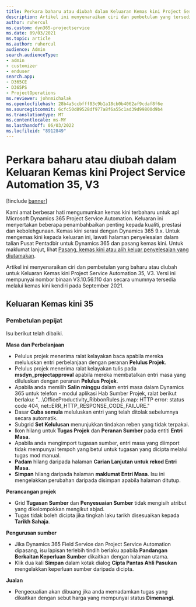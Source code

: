```yaml
---
title: Perkara baharu atau diubah dalam Keluaran Kemas kini Project Service Automation 35, V3
description: Artikel ini menyenaraikan ciri dan pembetulan yang tersedia dalam Keluaran Kemas kini Microsoft Dynamics 365 Project Service Automation 35, V3.
author: ruhercul
ms.custom: dyn365-projectservice
ms.date: 09/03/2021
ms.topic: article
ms.author: ruhercul
audience: Admin
search.audienceType:
- admin
- customizer
- enduser
search.app:
- D365CE
- D365PS
- ProjectOperations
ms.reviewer: johnmichalak
ms.openlocfilehash: 28b4a5ccbfff83c9b1a18cb0b4062af9cdaf8f6e
ms.sourcegitcommit: 6cfc50d89528df977a8f6a55c1ad39d99800d9b4
ms.translationtype: MT
ms.contentlocale: ms-MY
ms.lasthandoff: 06/03/2022
ms.locfileid: "8912849"
---
```

# <a name="whats-new-or-changed-in-project-service-automation-update-release-35-v3"></a>Perkara baharu atau diubah dalam Keluaran Kemas kini Project Service Automation 35, V3

[!include [banner](../includes/psa-now-project-operations.md)]

Kami amat berbesar hati mengumumkan kemas kini terbaharu untuk apl Microsoft Dynamics 365 Project Service Automation. Keluaran ini menyertakan beberapa penambahbaikan penting kepada kualiti, prestasi dan kebolehgunaan. Kemas kini serasi dengan Dynamics 365 9.x. Untuk mengemas kini kepada keluaran ini, lawati halaman penyelesaian dalam talian Pusat Pentadbir untuk Dynamics 365 dan pasang kemas kini. Untuk maklumat lanjut, lihat [Pasang, kemas kini atau alih keluar penyelesaian yang diutamakan](/power-platform/admin/install-remove-preferred-solution).

Artikel ini menyenaraikan ciri dan pembetulan yang baharu atau diubah untuk Keluaran Kemas kini Project Service Automation 35, V3. Versi ini mempunyai nombor binaan V3.10.56.110 dan secara umumnya tersedia melalui kemas kini kendiri pada September 2021.

## <a name="update-release-35"></a>Keluaran Kemas kini 35

### <a name="bug-fixes"></a>Pembetulan pepijat

Isu berikut telah dibaiki.

**Masa dan Perbelanjaan**

- Pelulus projek menerima ralat kelayakan baca apabila mereka meluluskan entri perbelanjaan dengan peranan **Pelulus Projek**.
- Pelulus projek menerima ralat kelayakan tulis pada **msdyn_projectapproval** apabila mereka membatalkan entri masa yang diluluskan dengan peranan **Pelulus Projek**.
- Apabila anda memilih **Salin minggu** dalam entri masa dalam Dynamics 365 untuk telefon - modul aplikasi Hab Sumber Projek, ralat berikut berlaku: "...\OfficeProductivity_RibbonRules.js.map: HTTP error: status code 404, net::ERR_HTTP_RESPONSE_CODE_FAILURE."
- Dasar **Cuba semula** meluluskan entri yang telah ditolak sebelumnya secara automatik.
- Subgrid **Set Kelulusan** menunjukkan tindakan reben yang tidak terpakai.
- Ikon hilang untuk **Tugas Projek** dan **Peranan Sumber** pada entiti **Entri Masa**.
- Apabila anda mengimport tugasan sumber, entri masa yang diimport tidak mempunyai tempoh yang betul untuk tugasan yang dicipta melalui tugas mod manual.
- **Padam** hilang daripada halaman **Carian Lanjutan untuk rekod Entri Masa**.
- **Simpan** hilang daripada halaman **maklumat Entri Masa**. Isu ini mengelakkan perubahan daripada disimpan apabila halaman ditutup.

**Perancangan projek**

- Grid **Tugasan Sumber** dan **Penyesuaian Sumber** tidak mengisih atribut yang dikelompokkan mengikut abjad.
- Tugas tidak boleh dicipta jika tingkah laku tarikh disesuaikan kepada **Tarikh Sahaja**.

**Pengurusan sumber**

- Jika Dynamics 365 Field Service dan Project Service Automation dipasang, isu lapisan terlebih tindih berlaku apabila **Pandangan Berkaitan Keperluan Sumber** dikaitkan dengan halaman utama.
- Klik dua kali **Simpan** dalam kotak dialog **Cipta Pantas Ahli Pasukan** mengelakkan keperluan sumber daripada dicipta.

**Jualan**

- Pengecualian akan dibuang jika anda memadamkan tugas yang dikaitkan dengan sebut harga yang mempunyai status **Dimenangi**.
